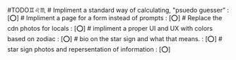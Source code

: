 #TODO♊♌♏
    # Impliment a standard way of calculating, "psuedo guesser" : [⭕]
    # Impliment a page for a form instead of prompts            : [⭕]
    # Replace the cdn photos for locals                         : [⭕]
    # impliment a proper UI and UX with colors based on zodiac  : [⭕]
    # bio on the star sign and what that means.                 : [⭕]
    # star sign photos and repersentation of information        : [⭕]
